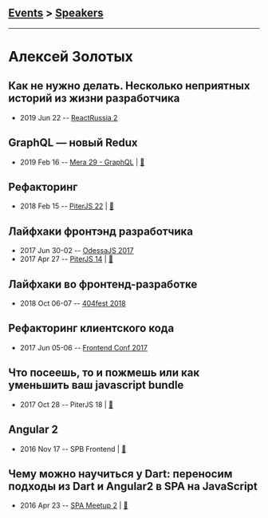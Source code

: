 ## [Events](../README.md) > [Speakers](../speakers.md)
---

# Алексей Золотых

## Как не нужно делать. Несколько неприятных историй из жизни разработчика
- 2019 Jun 22 -- [ReactRussia 2](https://www.youtube.com/watch?v=Y-C2AtDS7Os)    
## GraphQL — новый Redux
- 2019 Feb 16 -- [Mera 29 - GraphQL](https://youtu.be/lDIb5DIPcGg)  | [:notebook:](https://zolotyh.github.io/graphql-meetup/#/)  
## Рефакторинг
- 2018 Feb 15 -- [PiterJS 22](https://youtu.be/hfmHymOCIA0)  | [:notebook:](https://zolotyh.github.io/refactoring2/#/)  
## Лайфхаки фронтэнд разработчика
- 2017 Jun 30-02 -- [OdessaJS 2017](https://www.youtube.com/watch?v=i3KueEClK8A)    
- 2017 Apr 27 -- [PiterJS 14](https://www.youtube.com/watch?v=thVZI3mUXUM)  | [:notebook:](https://zolotyh.github.io/27042017)  
## Лайфхаки во фронтенд-разработке
- 2018 Oct 06-07 -- [404fest 2018](https://www.youtube.com/watch?v=-7Ez9Jcap3k)    
## Рефакторинг клиентского кода
- 2017 Jun 05-06 -- [Frontend Conf 2017](https://www.youtube.com/watch?v=Ib7zWMmFR7k)    
## Что посеешь, то и пожмешь или как уменьшить ваш javascript bundle
- 2017 Oct 28 -- PiterJS 18  | [:notebook:](https://zolotyh.github.io/treeshaking)  
## Angular 2
- 2016 Nov 17 -- SPB Frontend  | [:notebook:](https://zolotyh.github.io/frontendpres/)  
## Чему можно научиться у Dart: переносим подходы из Dart и Angular2 в SPA на JavaScript
- 2016 Apr 23 -- [SPA Meetup 2](https://youtu.be/_hVeT_zFXXU)  | [:notebook:](http://zolotyh.github.io/spa-pres/)  

